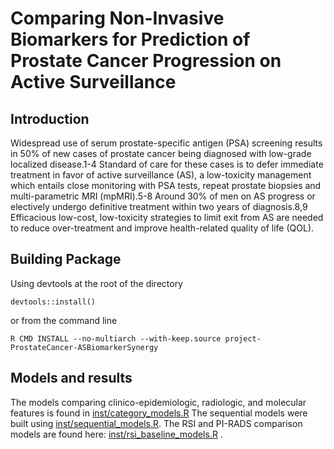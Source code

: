 # Comparing Non-Invasive Biomarkers for Prediction of Prostate Cancer Progression on Active Surveillance

## Introduction

Widespread use of serum prostate-specific antigen (PSA) screening results in 50% of new cases of prostate cancer being diagnosed with low-grade localized disease.1-4 Standard of care for these cases is to defer immediate treatment in favor of active surveillance (AS), a low-toxicity management which entails close monitoring with PSA tests, repeat prostate biopsies and multi-parametric MRI (mpMRI).5-8 Around 30% of men on AS progress or electively undergo definitive treatment within two years of diagnosis.8,9 Efficacious low-cost, low-toxicity strategies to limit exit from AS are needed to reduce over-treatment and improve health-related quality of life (QOL).

## Building Package
Using devtools at the root of the directory
```{r}
devtools::install()
```
or from the command line
```{r}
R CMD INSTALL --no-multiarch --with-keep.source project-ProstateCancer-ASBiomarkerSynergy
```

## Models and results
The models comparing clinico-epidemiologic, radiologic, and molecular features is found in [inst/category_models.R](inst/category_models.R)
The sequential models were built using [inst/sequential_models.R](inst/sequential_models.R).
The RSI and PI-RADS comparison models are found here: [inst/rsi_baseline_models.R](inst/rsi_baseline_models.R)
.
